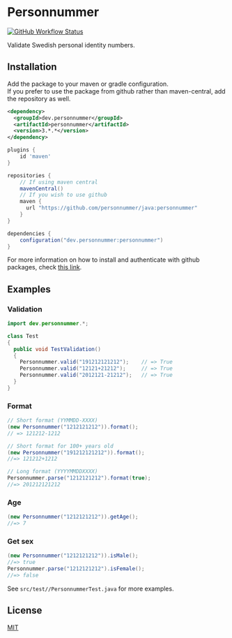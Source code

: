 # Personnummer

[![GitHub Workflow Status](https://img.shields.io/github/workflow/status/personnummer/java/Test)](https://github.com/personnummer/java/actions)

Validate Swedish personal identity numbers.

## Installation

Add the package to your maven or gradle configuration.  
If you prefer to use the package from github rather than maven-central,
add the repository as well.

```xml
<dependency>
  <groupId>dev.personnummer</groupId>
  <artifactId>personnummer</artifactId>
  <version>3.*.*</version>
</dependency> 
```

```groovy
plugins {
    id 'maven'
}

repositories {
    // If using maven central
    mavenCentral()
    // If you wish to use github
    maven {
      url "https://github.com/personnummer/java:personnummer"
    }
}

dependencies {
    configuration("dev.personnummer:personnummer")
}
```

For more information on how to install and authenticate with github packages, check [this link](https://help.github.com/en/packages/using-github-packages-with-your-projects-ecosystem/configuring-apache-maven-for-use-with-github-packages).

## Examples

### Validation

```java
import dev.personnummer.*;

class Test 
{
  public void TestValidation() 
  {
    Personnummer.valid("191212121212");    // => True
    Personnummer.valid("12121+21212");     // => True
    Personnummer.valid("2012121-21212");   // => True
  }
}
```

### Format

```java
// Short format (YYMMDD-XXXX)
(new Personnummer("1212121212")).format();
// => 121212-1212

// Short format for 100+ years old
(new Personnummer("191212121212")).format();
//=> 121212+1212

// Long format (YYYYMMDDXXXX)
Personnummer.parse("1212121212").format(true);
//=> 201212121212
```

### Age

```java
(new Personnummer("1212121212")).getAge();
//=> 7
```

### Get sex

```java
(new Personnummer("1212121212")).isMale();
//=> true
Personnummer.parse("1212121212").isFemale();
//=> false
```

See `src/test//PersonnummerTest.java` for more examples.

## License

[MIT](https://github.com/personnummer/java/blob/master/LICENSE)
